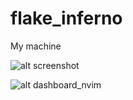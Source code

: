 # flake_inferno
My machine


![alt screenshot](https://github.com/wnxkiv85/flake_inferno/blob/main/desktop.png?raw=true)

![alt dashboard_nvim](https://github.com/wnxkiv85/flake_inferno/blob/main/nvim.png?raw=true)
